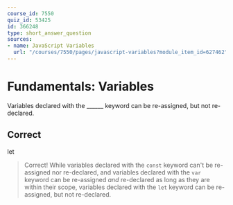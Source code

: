 ```yaml
---
course_id: 7550
quiz_id: 53425
id: 366248
type: short_answer_question
sources:
- name: JavaScript Variables
  url: "/courses/7550/pages/javascript-variables?module_item_id=627462"
---
```


# Fundamentals: Variables

Variables declared with the \_\_\_\_\_\_ keyword can be re-assigned, but not
re-declared.

## Correct

let

> Correct! While variables declared with the `const` keyword can't be re-assigned
> nor re-declared, and variables declared with the `var` keyword can be
> re-assigned _and_ re-declared as long as they are within their scope, variables
> declared with the `let` keyword can be re-assigned, but not re-declared.
